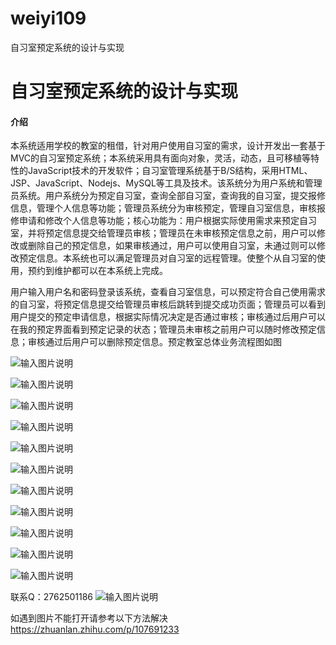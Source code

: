 # weiyi109
自习室预定系统的设计与实现

# 自习室预定系统的设计与实现

#### 介绍
本系统适用学校的教室的租借，针对用户使用自习室的需求，设计开发出一套基于MVC的自习室预定系统；本系统采用具有面向对象，灵活，动态，且可移植等特性的JavaScript技术的开发软件；自习室管理系统基于B/S结构，采用HTML、JSP、JavaScript、Nodejs、MySQL等工具及技术。该系统分为用户系统和管理员系统。用户系统分为预定自习室，查询全部自习室，查询我的自习室，提交报修信息，管理个人信息等功能；管理员系统分为审核预定，管理自习室信息，审核报修申请和修改个人信息等功能；核心功能为：用户根据实际使用需求来预定自习室，并将预定信息提交给管理员审核；管理员在未审核预定信息之前，用户可以修改或删除自己的预定信息，如果审核通过，用户可以使用自习室，未通过则可以修改预定信息。本系统也可以满足管理员对自习室的远程管理。使整个从自习室的使用，预约到维护都可以在本系统上完成。

用户输入用户名和密码登录该系统，查看自习室信息，可以预定符合自己使用需求的自习室，将预定信息提交给管理员审核后跳转到提交成功页面；管理员可以看到用户提交的预定申请信息，根据实际情况决定是否通过审核；审核通过后用户可以在我的预定界面看到预定记录的状态；管理员未审核之前用户可以随时修改预定信息；审核通过后用户可以删除预定信息。预定教室总体业务流程图如图

![输入图片说明](https://images.gitee.com/uploads/images/2020/1204/230313_bd66ad9f_4865385.png "屏幕截图.png")

![输入图片说明](https://images.gitee.com/uploads/images/2020/1204/230324_d058c160_4865385.png "屏幕截图.png")

![输入图片说明](https://images.gitee.com/uploads/images/2020/1204/230337_d7e25332_4865385.png "屏幕截图.png")

![输入图片说明](https://images.gitee.com/uploads/images/2020/1204/230344_650534ae_4865385.png "屏幕截图.png")

![输入图片说明](https://images.gitee.com/uploads/images/2020/1204/230350_1a4b104d_4865385.png "屏幕截图.png")

![输入图片说明](https://images.gitee.com/uploads/images/2020/1204/230355_9d6a0507_4865385.png "屏幕截图.png")

![输入图片说明](https://images.gitee.com/uploads/images/2020/1204/230400_807afd70_4865385.png "屏幕截图.png")

![输入图片说明](https://images.gitee.com/uploads/images/2020/1204/230407_230c791b_4865385.png "屏幕截图.png")

![输入图片说明](https://images.gitee.com/uploads/images/2020/1204/230415_2ea3ce35_4865385.png "屏幕截图.png")

![输入图片说明](https://images.gitee.com/uploads/images/2020/1204/230422_29ff8054_4865385.png "屏幕截图.png")

![输入图片说明](https://images.gitee.com/uploads/images/2020/1204/230432_f5309d15_4865385.png "屏幕截图.png")


联系Q：2762501186
![输入图片说明](https://images.gitee.com/uploads/images/2020/1119/003728_cd598bb9_4865385.jpeg "微信.jpg")

如遇到图片不能打开请参考以下方法解决
https://zhuanlan.zhihu.com/p/107691233
